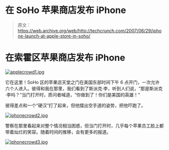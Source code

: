 # 在 SoHo 苹果商店发布 iPhone

> 原文：<https://web.archive.org/web/http://techcrunch.com/2007/06/29/iphone-launch-at-apple-store-in-soho/>

# 在索霍区苹果商店发布 iPhone

[![applecrowd1.jpg](img/f8228598621383b3cbc508ed7cbef2db.png)](https://web.archive.org/web/20210124191659/https://beta.techcrunch.com/wp-content/uploads/2007/06/applecrowd1.jpg "applecrowd1.jpg")

它在这里！SoHo 区的苹果店天堂之门在美国东部时间下午 6 点开门，一次允许六个人进入。彼得和我在那里，我们看到了斯派克·李，听到人们说，“那是斯派克·李吗？”当门打开时，质问者喊道，“你做到了！你们是美国的英雄！”

彼得差点和一个“硬汉”打了起来，但他摆出空手道的姿势，把他吓跑了。

[![iphonecrowd2.jpg](img/687dda7f828a155a63d355b6f55ecc56.png)](https://web.archive.org/web/20210124191659/https://beta.techcrunch.com/wp-content/uploads/2007/06/iphonecrowd2.jpg "iphonecrowd2.jpg")

警察在那里看起来对整个情况相当困惑，但当门打开时，几乎每个苹果员工脸上都带着灿烂的笑容。随着时间的推移，会有更多的报道。

[![iphonecrowd3.jpg](img/4975c6fbf502aa38ff8a2f3a6033187b.png)](https://web.archive.org/web/20210124191659/https://beta.techcrunch.com/wp-content/uploads/2007/06/iphonecrowd3.jpg "iphonecrowd3.jpg")